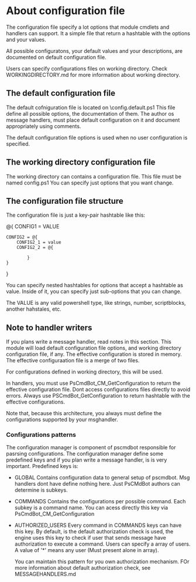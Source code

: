 # About configuration file

The configuration file specify a lot options that module cmdlets and handlers can support.
It a simple file that return a hashtable with the options and your values.

All possible configuratons, your default values and your descriptions, are documented on default configuration file.

Users can specify configurations files on working directory.
Check WORKINGDIRECTORY.md for more information about working directory.

## The default configuration file

The default cofniguration file is located on <ModuleRoot>\config.default.ps1
This file define all possible options, the documentation of them.
The author os message handlers, must place default configuration on it and document appropriately using comments.

The default configuration file options is used when no user configuration is specified.

## The working directory configuration file

The working directory can contains a configuration file.
This file must be named config.ps1
You can specify just options that you want change.


## The configuration file structure

The configuration file is just a key-pair hashtable like this:

@{
	CONFIG1 = VALUE
	
	CONFIG2 = @{
		CONFIG2_1 = value
		CONFIG2_2 = @{
		
			}
	}
}

You can specify nested hashtables for options that accept a hashtable as value.
Inside of it, you can specify just sub-options that you can change.

The VALUE is any valid powershell type, like strings, number, scriptblocks, another hahstales, etc.


## Note to handler writers

If you plans write a  message handler, read notes in this section.
This module will load default configuration file options, and working directory configuration file, if any.
The effective configuration is stored in memory. The effective configuraation file is a merge of two files.

For configurations defined in working directory, this will be used.

In handlers, you must use PsCmdBot_CM_GetConfiguration to return the effective configuration file.
Dont access configurations files directly to avoid errors. Always use PSCmdBot_GetConfiguration to return hashtable with the effective configurations.

Note that, because this architecture, you always must define the configurations supported by your msghandler.

### Configurations patterns

The configuration manager is component of pscmdbot responsible for pasrsing configurations.
The configuration manager define some predefined keys and if you plan write a message handler, is is very important.
Predefined keys is:

* GLOBAL
	Contains configuration data to general setup of pscmdbot.
	Msg handlers dont have define nothing here. Just PsCMdBot authors can determine is subkeys.
	
* COMMANDS
	Contains the configurations per possible command.
	Each subkey is a command name.
	You can acess directly this key via PsCmdBot_CM_GetConfiguration
	
* AUTHORIZED_USERS
	Every command in COMMANDS keys can have this key.
	By default, is the default authorization check is used, the engine uses this key to check if user that sends message have authorization to execute a command.
	Users can specify a  array of users.
	A value of '*' means any user (Must present alone in array).

	You can maintain this pattern for you own authorization mechanism.
	FOr more information about default authorization check, see MESSAGEHANDLERS.md














